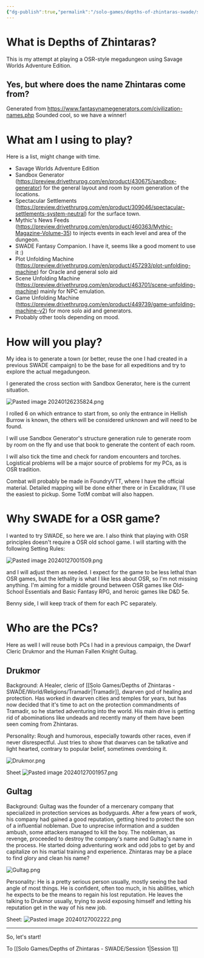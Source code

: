 ```yaml
---
{"dg-publish":true,"permalink":"/solo-games/depths-of-zhintaras-swade/session-0/"}
---
```



# What is Depths of Zhintaras?
This is my attempt at playing a OSR-style megadungeon using Savage Worlds Adventure Edition.

## Yes, but where does the name Zhintaras come from?
Generated from https://www.fantasynamegenerators.com/civilization-names.php
Sounded cool, so we have a winner!

# What am I using to play? 

Here is a list, might change with time.
- Savage Worlds Adventure Edition
- Sandbox Generator (https://preview.drivethrurpg.com/en/product/430675/sandbox-generator) for the general layout and room by room generation of the locations.
- Spectacular Settlements (https://preview.drivethrurpg.com/en/product/309046/spectacular-settlements-system-neutral) for the surface town.
- Mythic's News Feeds (https://preview.drivethrurpg.com/en/product/460363/Mythic-Magazine-Volume-35) to injects events in each level and area of the dungeon.
- SWADE Fantasy Companion. I have it, seems like a good moment to use it :)
- Plot Unfolding Machine (https://preview.drivethrurpg.com/en/product/457293/plot-unfolding-machine) for Oracle and general solo aid
- Scene Unfolding Machine (https://preview.drivethrurpg.com/en/product/463701/scene-unfolding-machine) mainly for NPC emulation.
- Game Unfolding Machine (https://preview.drivethrurpg.com/en/product/449739/game-unfolding-machine-v2) for more solo aid and generators.
- Probably other tools depending on mood.

# How will you play?
My idea is to generate a town (or better, reuse the one I had created in a previous SWADE campaign) to be the base for all expeditions and try to explore the actual megadungeon.

I generated the cross section with Sandbox Generator, here is the current situation.

![Pasted image 20240126235824.png](/img/user/z_Attachments/Pasted%20image%2020240126235824.png)

I rolled 6 on which entrance to start from, so only the entrance in Hellish Burrow is known, the others will be considered unknown and will need to be found.

I will use Sandbox Generator's structure generation rule to generate room by room on the fly and use that book to generate the content of each room.

I will also tick the time and check for random encounters and torches. Logistical problems will be a major source of problems for my PCs, as is OSR tradition.

Combat will probably be made in FoundryVTT, where I have the official material. Detailed mapping will be done either there or in Excalidraw, I'll use the easiest to pickup. Some TotM combat will also happen.

# Why SWADE for a OSR game?
I wanted to try SWADE, so here we are.
I also think that playing with OSR principles doesn't require a OSR old school game.
I will starting with the following Setting Rules:

![Pasted image 20240127001509.png](/img/user/z_Attachments/Pasted%20image%2020240127001509.png)

and I will adjust them as needed. I expect for the game to be less lethal than OSR games, but the lethality is what I like less about OSR, so I'm not missing anything. I'm aiming for a middle ground between OSR games like Old-School Essentials and Basic Fantasy RPG, and heroic games like D&D 5e.

Benny side, I will keep track of them for each PC separately.

# Who are the PCs?
Here as well I will reuse both PCs I had in a previous campaign, the Dwarf Cleric Drukmor and the Human Fallen Knight Gultag.

## Drukmor
Background:
A Healer, cleric of [[Solo Games/Depths of Zhintaras - SWADE/World/Religions/Tramadir\|Tramadir]], dwarven god of healing and protection.
Has worked in dwarven cities and temples for years, but has now decided that it's time to act on the protection commandments of Tramadir, so he started adventuring into the world. His main drive is getting rid of abominations like undeads and recently many of them have been seen coming from Zhintaras.

Personality:
Rough and humorous, especially towards other races, even if never disrespectful. Just tries to show that dwarves can be talkative and light hearted, contrary to popular belief, sometimes overdoing it.

![Drukmor.png](/img/user/Solo%20Games/Depths%20of%20Zhintaras%20-%20SWADE/_att/Drukmor.png)

Sheet
![Pasted image 20240127001957.png](/img/user/z_Attachments/Pasted%20image%2020240127001957.png)

## Gultag
Background:
Gultag was the founder of a mercenary company that specialized in protection services as bodyguards.
After a few years of work, his company had gained a good reputation, getting hired to protect the son of a influential nobleman.
Due to unprecise information and a sudden ambush, some attackers managed to kill the boy.
The nobleman, as revenge, proceeded to destroy the company's name and Gultag's name
in the process.
He started doing adventuring work and odd jobs to get by and capitalize on his
martial training and experience. Zhintaras may be a place to find glory and clean his name?

![Gultag.png](/img/user/Solo%20Games/Depths%20of%20Zhintaras%20-%20SWADE/_att/Gultag.png)

Personality:
He is a pretty serious person usually, mostly seeing the bad angle of most things.
He is confident, often too much, in his abilities, which he expects to be the means to regain his lost reputation.
He leaves the talking to Drukmor usually, trying to avoid exposing himself and letting his
reputation get in the way of his new job.

Sheet:
![Pasted image 20240127002222.png](/img/user/z_Attachments/Pasted%20image%2020240127002222.png)

---
So, let's start!

To [[Solo Games/Depths of Zhintaras - SWADE/Session 1\|Session 1]]